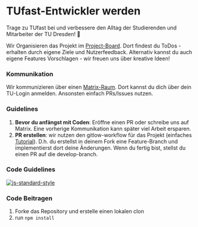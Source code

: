 # TUfast-Entwickler werden
Trage zu TUfast bei und verbessere den Alltag der Studierenden und Mitarbeiter der TU Dresden! 🌟

Wir Organisieren das Projekt im [Project-Board](https://github.com/orgs/TUfast-TUD/projects/1). Dort findest du ToDos - erhalten durch eigene Ziele und Nutzerfeedback. Alternativ kannst du auch eigene Features Vorschlagen - wir freuen uns über kreative Ideen!

### Kommunikation
Wir kommunizieren über einen [Matrix-Raum](https://matrix.to/#/#tu-fast:tu-dresden.de). Dort kannst du dich über dein TU-Login anmelden. Ansonsten einfach PRs/Issues nutzen.

### Guidelines

1. **Bevor du anfängst mit Coden**: Eröffne einen PR oder schreibe uns auf Matrix. Eine vorherige Kommunikation kann später viel Arbeit ersparen.
2. **PR erstellen**: wir nutzen den gitlow-workflow für das Projekt (einfaches [Tutorial](
https://www.atlassian.com/de/git/tutorials/comparing-workflows/gitflow-workflow)). D.h. du erstellst in deinem Fork eine Feature-Branch und implementierst dort deine Änderungen. Wenn du fertig bist, stellst du einen PR auf die develop-branch.

### Code Guidelines
[![js-standard-style](https://img.shields.io/badge/code%20style-standard-brightgreen.svg)](http://standardjs.com)

### Code Beitragen
1. Forke das Repository und erstelle einen lokalen clon
2. run ```npm install```


